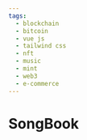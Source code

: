 ```yaml
---
tags:
  - blockchain
  - bitcoin
  - vue js
  - tailwind css
  - nft
  - music
  - mint
  - web3
  - e-commerce
---
```


# SongBook